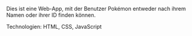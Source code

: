 Dies ist eine Web-App, mit der Benutzer Pokémon entweder nach ihrem Namen oder ihrer ID finden können.

Technologien: HTML, CSS, JavaScript
